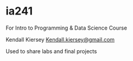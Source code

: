 # ia241
For Intro to Programming & Data Science Course

Kendall Kiersey
Kendall.kiersey@gmail.com

Used to share labs and final projects
